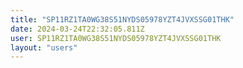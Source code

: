 ```yaml
---
title: "SP11RZ1TA0WG38S51NYDS05978YZT4JVXSSG01THK"
date: 2024-03-24T22:32:05.811Z
user: SP11RZ1TA0WG38S51NYDS05978YZT4JVXSSG01THK
layout: "users"
---
```

    